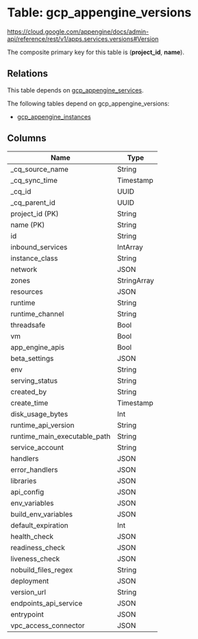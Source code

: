 # Table: gcp_appengine_versions

https://cloud.google.com/appengine/docs/admin-api/reference/rest/v1/apps.services.versions#Version

The composite primary key for this table is (**project_id**, **name**).

## Relations

This table depends on [gcp_appengine_services](gcp_appengine_services).

The following tables depend on gcp_appengine_versions:
  - [gcp_appengine_instances](gcp_appengine_instances)

## Columns

| Name          | Type          |
| ------------- | ------------- |
|_cq_source_name|String|
|_cq_sync_time|Timestamp|
|_cq_id|UUID|
|_cq_parent_id|UUID|
|project_id (PK)|String|
|name (PK)|String|
|id|String|
|inbound_services|IntArray|
|instance_class|String|
|network|JSON|
|zones|StringArray|
|resources|JSON|
|runtime|String|
|runtime_channel|String|
|threadsafe|Bool|
|vm|Bool|
|app_engine_apis|Bool|
|beta_settings|JSON|
|env|String|
|serving_status|String|
|created_by|String|
|create_time|Timestamp|
|disk_usage_bytes|Int|
|runtime_api_version|String|
|runtime_main_executable_path|String|
|service_account|String|
|handlers|JSON|
|error_handlers|JSON|
|libraries|JSON|
|api_config|JSON|
|env_variables|JSON|
|build_env_variables|JSON|
|default_expiration|Int|
|health_check|JSON|
|readiness_check|JSON|
|liveness_check|JSON|
|nobuild_files_regex|String|
|deployment|JSON|
|version_url|String|
|endpoints_api_service|JSON|
|entrypoint|JSON|
|vpc_access_connector|JSON|